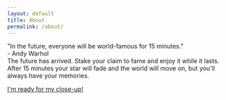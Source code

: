 ```yaml
---
layout: default
title: About
permalink: /about/
---
```



<div id="containerBody">
    <div id="post">
        <div id="title" class="titleText">"In the future, everyone will be world-famous for 15 minutes."</div>
        <div id="content" class="subheaderText">- Andy Warhol</div>
        <div class="bodyText">
        The future has arrived. Stake your claim to fame and enjoy it while it lasts. After 15 minutes your star will fade and the world will move on, but you'll always have your memories.
        <p>
        <a class="navLink" href="/post/">I'm ready for my close-up!</a>
        </p>
        </div>
    </div>
</div>